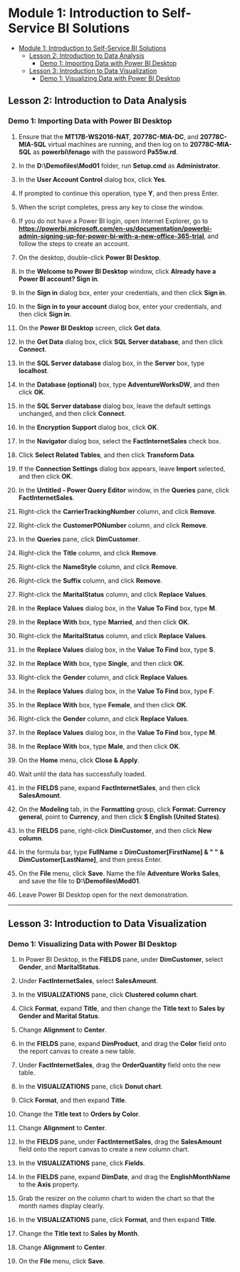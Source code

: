 # Module 1: Introduction to Self-Service BI Solutions

- [Module 1: Introduction to Self-Service BI Solutions](#module-1-introduction-to-self-service-bi-solutions)
  - [Lesson 2: Introduction to Data Analysis](#lesson-2-introduction-to-data-analysis)
    - [Demo 1: Importing Data with Power BI Desktop](#demo-1-importing-data-with-power-bi-desktop)
  - [Lesson 3: Introduction to Data Visualization](#lesson-3-introduction-to-data-visualization)
    - [Demo 1: Visualizing Data with Power BI Desktop](#demo-1-visualizing-data-with-power-bi-desktop)

## Lesson 2: Introduction to Data Analysis

### Demo 1: Importing Data with Power BI Desktop

1. Ensure that the **MT17B-WS2016-NAT**, **20778C-MIA-DC**, and **20778C-MIA-SQL** virtual machines are running, and then log on to **20778C-MIA-SQL** as **powerbi\\fenago** with the password **Pa55w.rd**.

2. In the **D:\\Demofiles\\Mod01** folder, run **Setup.cmd** as **Administrator**.

3. In the **User Account Control** dialog box, click **Yes**.

4. If prompted to continue this operation, type **Y**, and then press Enter.

5. When the script completes, press any key to close the window.

6. If you do not have a Power BI login, open Internet Explorer, go to **https://powerbi.microsoft.com/en-us/documentation/powerbi-admin-signing-up-for-power-bi-with-a-new-office-365-trial**, and follow the steps to create an account.

7. On the desktop, double-click **Power BI Desktop**.

8. In the **Welcome to Power BI Desktop** window, click **Already have a Power BI account? Sign in**.

9. In the **Sign in** dialog box, enter your credentials, and then click **Sign in**.

10. In the **Sign in to your account** dialog box, enter your credentials, and then click **Sign in**.

11. On the **Power BI Desktop** screen, click **Get data**.

12. In the **Get Data** dialog box, click **SQL Server database**, and then click **Connect**.

13. In the **SQL Server database** dialog box, in the **Server** box, type **localhost**.

14. In the **Database (optional)** box, type **AdventureWorksDW**, and then click **OK**.

15. In the **SQL Server database** dialog box, leave the default settings unchanged, and then click **Connect**.

16. In the **Encryption Support** dialog box, click **OK**.

17. In the **Navigator** dialog box, select the **FactInternetSales** check box.

18. Click **Select Related Tables**, and then click **Transform Data**.

19. If the **Connection Settings** dialog box appears, leave **Import** selected, and then click **OK**.

20. In the **Untitled - Power Query Editor** window, in the **Queries** pane, click **FactInternetSales**.

21. Right-click the **CarrierTrackingNumber** column, and click **Remove**.

22. Right-click the **CustomerPONumber** column, and click **Remove**.

23. In the **Queries** pane, click **DimCustomer**.

24. Right-click the **Title** column, and click **Remove**.

25. Right-click the **NameStyle** column, and click **Remove**.

26. Right-click the **Suffix** column, and click **Remove**.

27. Right-click the **MaritalStatus** column, and click **Replace Values**.

28. In the **Replace Values** dialog box, in the **Value To Find** box, type **M**.

29. In the **Replace With** box, type **Married**, and then click **OK**.

30. Right-click the **MaritalStatus** column, and click **Replace Values**.

31. In the **Replace Values** dialog box, in the **Value To Find** box, type **S**.

32. In the **Replace With** box, type **Single**, and then click **OK**.

33. Right-click the **Gender** column, and click **Replace Values**.

34. In the **Replace Values** dialog box, in the **Value To Find** box, type **F**.

35. In the **Replace With** box, type **Female**, and then click **OK**.

36. Right-click the **Gender** column, and click **Replace Values**.

37. In the **Replace Values** dialog box, in the **Value To Find** box, type **M**.

38. In the **Replace With** box, type **Male**, and then click **OK**.

39. On the **Home** menu, click **Close & Apply**.

40. Wait until the data has successfully loaded.

41. In the **FIELDS** pane, expand **FactInternetSales**, and then click **SalesAmount**.

42. On the **Modeling** tab, in the **Formatting** group, click **Format: Currency general**, point to **Currency**, and then click **$ English (United States)**.

43. In the **FIELDS** pane, right-click **DimCustomer**, and then click **New column**.

44. In the formula bar, type **FullName = DimCustomer[FirstName] & " " & DimCustomer[LastName]**, and then press Enter.

45. On the **File** menu, click **Save**. Name the file **Adventure Works Sales**, and save the file to **D:\\Demofiles\\Mod01**.

46. Leave Power BI Desktop open for the next demonstration.

---

## Lesson 3: Introduction to Data Visualization

### Demo 1: Visualizing Data with Power BI Desktop

1. In Power BI Desktop, in the **FIELDS** pane, under **DimCustomer**, select **Gender**, and **MaritalStatus**.

2. Under **FactInternetSales**, select **SalesAmount**.

3. In the **VISUALIZATIONS** pane, click **Clustered column chart**. 

4. Click **Format**, expand **Title**, and then change the **Title text** to **Sales by Gender and Marital Status**.

5. Change **Alignment** to **Center**.

6. In the **FIELDS** pane, expand **DimProduct**, and drag the **Color** field onto the report canvas to create a new table.

7. Under **FactInternetSales**, drag the **OrderQuantity** field onto the new table.

8. In the **VISUALIZATIONS** pane, click **Donut chart**.

9. Click **Format**, and then expand **Title**.

10. Change the **Title text** to **Orders by Color**.

11. Change **Alignment** to **Center**.

12. In the **FIELDS** pane, under **FactInternetSales**, drag the **SalesAmount** field onto the report canvas to create a new column chart.

13. In the **VISUALIZATIONS** pane, click **Fields**.

14. In the **FIELDS** pane, expand **DimDate**, and drag the **EnglishMonthName** to the **Axis** property.

15. Grab the resizer on the column chart to widen the chart so that the month names display clearly.

16. In the **VISUALIZATIONS** pane, click **Format**, and then expand **Title**.

17. Change the **Title text** to **Sales by Month**.

18. Change **Alignment** to **Center**.

19. On the **File** menu, click **Save**.

